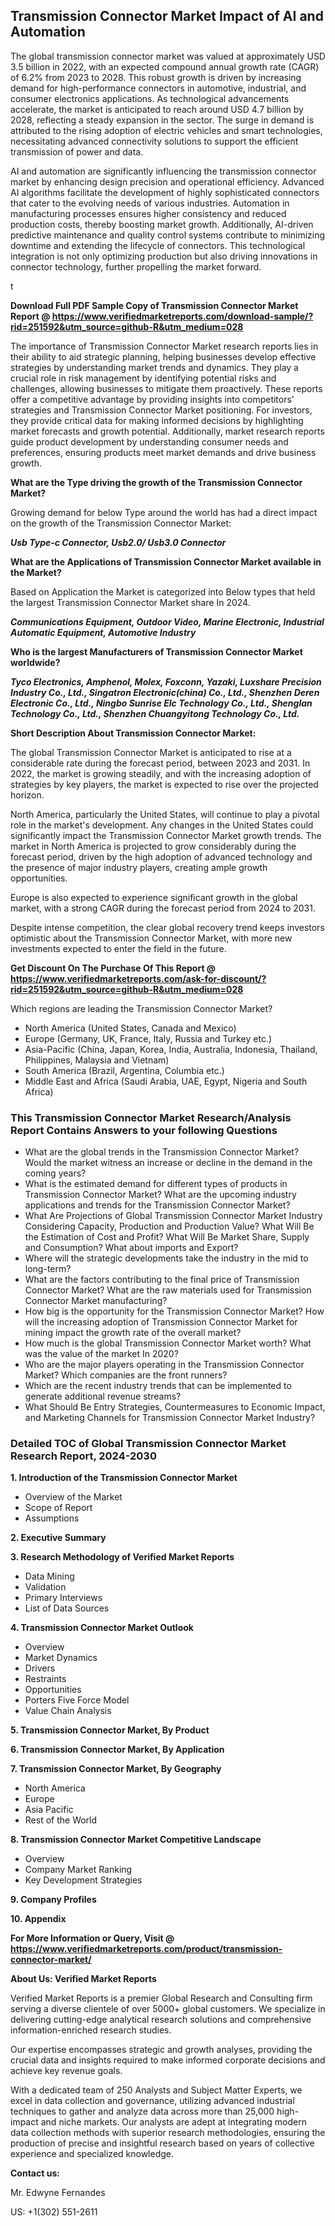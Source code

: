<h2>Transmission Connector Market Impact of AI and Automation</h2><p>The global transmission connector market was valued at approximately USD 3.5 billion in 2022, with an expected compound annual growth rate (CAGR) of 6.2% from 2023 to 2028. This robust growth is driven by increasing demand for high-performance connectors in automotive, industrial, and consumer electronics applications. As technological advancements accelerate, the market is anticipated to reach around USD 4.7 billion by 2028, reflecting a steady expansion in the sector. The surge in demand is attributed to the rising adoption of electric vehicles and smart technologies, necessitating advanced connectivity solutions to support the efficient transmission of power and data.</p><p>AI and automation are significantly influencing the transmission connector market by enhancing design precision and operational efficiency. Advanced AI algorithms facilitate the development of highly sophisticated connectors that cater to the evolving needs of various industries. Automation in manufacturing processes ensures higher consistency and reduced production costs, thereby boosting market growth. Additionally, AI-driven predictive maintenance and quality control systems contribute to minimizing downtime and extending the lifecycle of connectors. This technological integration is not only optimizing production but also driving innovations in connector technology, further propelling the market forward.</p>t</p><p id="" class=""><strong>Download Full PDF Sample Copy of Transmission Connector Market Report @ <a href="https://www.verifiedmarketreports.com/download-sample/?rid=251592&utm_source=github-R&utm_medium=028" target="_blank">https://www.verifiedmarketreports.com/download-sample/?rid=251592&utm_source=github-R&utm_medium=028</a></strong></p><p>The importance of&nbsp;Transmission Connector Market research reports lies in their ability to aid strategic planning, helping businesses develop effective strategies by understanding market trends and dynamics. They play a crucial role in risk management by identifying potential risks and challenges, allowing businesses to mitigate them proactively. These reports offer a competitive advantage by providing insights into competitors' strategies and Transmission Connector Market positioning. For investors, they provide critical data for making informed decisions by highlighting market forecasts and growth potential. Additionally, market research reports guide product development by understanding consumer needs and preferences, ensuring products meet market demands and drive business growth.</p><p><strong>What are the&nbsp;Type driving the growth of the Transmission Connector Market?</strong></p><p id="" class="">Growing demand for below Type around the world has had a direct impact on the growth of the Transmission Connector Market:</p><em><strong>Usb Type-c Connector, Usb2.0/ Usb3.0 Connector</strong></em></p><strong>What are the&nbsp;Applications&nbsp;of Transmission Connector Market available in the Market?</strong></p><p id="" class="">Based on Application the Market is categorized into Below types that held the largest Transmission Connector Market share In 2024.</p><em><strong>Communications Equipment, Outdoor Video, Marine Electronic, Industrial Automatic Equipment, Automotive Industry</strong></em></p><strong>Who is the largest Manufacturers of Transmission Connector Market worldwide?</strong></p><p><em><strong>Tyco Electronics, Amphenol, Molex, Foxconn, Yazaki, Luxshare Precision Industry Co., Ltd., Singatron Electronic(china) Co., Ltd., Shenzhen Deren Electronic Co., Ltd., Ningbo Sunrise Elc Technology Co., Ltd., Shenglan Technology Co., Ltd., Shenzhen Chuangyitong Technology Co., Ltd.</strong></em></p><p id="" class=""><strong>Short Description About Transmission Connector Market:</strong></p><p>The global Transmission Connector Market is anticipated to rise at a considerable rate during the forecast period, between 2023 and 2031. In 2022, the market is growing steadily, and with the increasing adoption of strategies by key players, the market is expected to rise over the projected horizon.</p><p>North America, particularly the United States, will continue to play a pivotal role in the market's development. Any changes in the United States could significantly impact the Transmission Connector Market growth trends. The market in North America is projected to grow considerably during the forecast period, driven by the high adoption of advanced technology and the presence of major industry players, creating ample growth opportunities.</p><p>Europe is also expected to experience significant growth in the global market, with a strong CAGR during the forecast period from 2024 to 2031.</p><p>Despite intense competition, the clear global recovery trend keeps investors optimistic about the Transmission Connector Market, with more new investments expected to enter the field in the future.</p><p id="" class=""><strong>Get Discount On The Purchase Of This Report @ <a href="https://www.verifiedmarketreports.com/ask-for-discount/?rid=251592&utm_source=github-R&utm_medium=028" target="_blank">https://www.verifiedmarketreports.com/ask-for-discount/?rid=251592&utm_source=github-R&utm_medium=028</a></strong></p>Which regions are leading the Transmission Connector Market?</p><ul><li>North America (United States, Canada and Mexico)</li><li>Europe (Germany, UK, France, Italy, Russia and Turkey etc.)</li><li>Asia-Pacific (China, Japan, Korea, India, Australia, Indonesia, Thailand, Philippines, Malaysia and Vietnam)</li><li>South America (Brazil, Argentina, Columbia etc.)</li><li>Middle East and Africa (Saudi Arabia, UAE, Egypt, Nigeria and South Africa)</li></ul><h3 id="" class="">This Transmission Connector Market Research/Analysis Report Contains Answers to your following Questions</h3><ul><li>What are the global trends in the Transmission Connector Market? Would the market witness an increase or decline in the demand in the coming years?</li><li>What is the estimated demand for different types of products in Transmission Connector Market? What are the upcoming industry applications and trends for the Transmission Connector Market?</li><li>What Are Projections of Global Transmission Connector Market Industry Considering Capacity, Production and Production Value? What Will Be the Estimation of Cost and Profit? What Will Be Market Share, Supply and Consumption? What about imports and Export?</li><li>Where will the strategic developments take the industry in the mid to long-term?</li><li>What are the factors contributing to the final price of Transmission Connector Market? What are the raw materials used for Transmission Connector Market manufacturing?</li><li>How big is the opportunity for the Transmission Connector Market? How will the increasing adoption of Transmission Connector Market for mining impact the growth rate of the overall market?</li><li>How much is the global Transmission Connector Market worth? What was the value of the market In 2020?</li><li>Who are the major players operating in the Transmission Connector Market? Which companies are the front runners?</li><li>Which are the recent industry trends that can be implemented to generate additional revenue streams?</li><li>What Should Be Entry Strategies, Countermeasures to Economic Impact, and Marketing Channels for Transmission Connector Market Industry?</li></ul><h3 id="" class="">Detailed TOC of Global Transmission Connector Market Research Report, 2024-2030</h3><p id="" class=""><strong>1. Introduction of the Transmission Connector Market</strong></p><ul><li>Overview of the Market</li><li>Scope of Report</li><li>Assumptions</li></ul><p id="" class=""><strong>2. Executive Summary</strong></p><p id="" class=""><strong>3. Research Methodology of Verified Market Reports</strong></p><ul><li>Data Mining</li><li>Validation</li><li>Primary Interviews</li><li>List of Data Sources</li></ul><p id="" class=""><strong>4. Transmission Connector Market Outlook</strong></p><ul><li>Overview</li><li>Market Dynamics</li><li>Drivers</li><li>Restraints</li><li>Opportunities</li><li>Porters Five Force Model</li><li>Value Chain Analysis</li></ul><p id="" class=""><strong>5. Transmission Connector Market, By Product</strong></p><p id="" class=""><strong>6. Transmission Connector Market, By Application</strong></p><p id="" class=""><strong>7. Transmission Connector Market, By Geography</strong></p><ul><li>North America</li><li>Europe</li><li>Asia Pacific</li><li>Rest of the World</li></ul><p id="" class=""><strong>8. Transmission Connector Market Competitive Landscape</strong></p><ul><li>Overview</li><li>Company Market Ranking</li><li>Key Development Strategies</li></ul><p id="" class=""><strong>9. Company Profiles</strong></p><p id="" class=""><strong>10. Appendix</strong></p><p id="" class=""><strong>For More Information or Query, Visit @ <a href="https://www.verifiedmarketreports.com/product/transmission-connector-market/" target="_blank">https://www.verifiedmarketreports.com/product/transmission-connector-market/</a></strong></p><p id="" class=""><strong>About Us: Verified Market Reports</strong></p><p id="" class="">Verified Market Reports is a premier Global Research and Consulting firm serving a diverse clientele of over 5000+ global customers. We specialize in delivering cutting-edge analytical research solutions and comprehensive information-enriched research studies.</p><p id="" class="">Our expertise encompasses strategic and growth analyses, providing the crucial data and insights required to make informed corporate decisions and achieve key revenue goals.</p><p id="" class="">With a dedicated team of 250 Analysts and Subject Matter Experts, we excel in data collection and governance, utilizing advanced industrial techniques to gather and analyze data across more than 25,000 high-impact and niche markets. Our analysts are adept at integrating modern data collection methods with superior research methodologies, ensuring the production of precise and insightful research based on years of collective experience and specialized knowledge.</p><p id="" class=""><strong>Contact us:</strong></p><p id="" class="">Mr. Edwyne Fernandes</p><p id="" class="">US: +1(302) 551-2611</p>